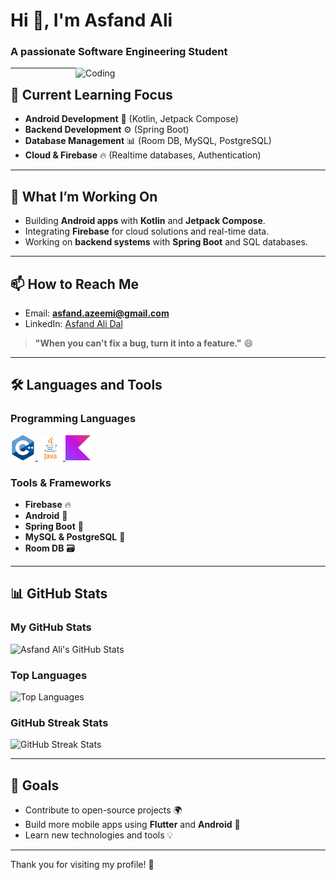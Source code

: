 # Hi 👋, I'm Asfand Ali

### A passionate Software Engineering Student

<img align="right" alt="Coding" width="400" src="https://user-images.githubusercontent.com/74038190/229223263-cf2e4b07-2615-4f87-9c38-e37600f8381a.gif">

---

## 🚀 Current Learning Focus

- **Android Development** 📱 (Kotlin, Jetpack Compose)
- **Backend Development** ⚙️ (Spring Boot)
- **Database Management** 📊 (Room DB, MySQL, PostgreSQL)
- **Cloud & Firebase** 🔥 (Realtime databases, Authentication)

---

## 🌱 What I’m Working On

- Building **Android apps** with **Kotlin** and **Jetpack Compose**.
- Integrating **Firebase** for cloud solutions and real-time data.
- Working on **backend systems** with **Spring Boot** and SQL databases.

---

## 📫 How to Reach Me

- Email: **[asfand.azeemi@gmail.com](mailto:asfand.azeemi@gmail.com)**
- LinkedIn: [Asfand Ali Dal](https://linkedin.com/in/asfand-ali-dal)

> **"When you can't fix a bug, turn it into a feature."** 😄

---

## 🛠️ Languages and Tools

### Programming Languages

<a href="https://www.w3schools.com/cpp/" target="_blank" rel="noreferrer"> 
  <img src="https://raw.githubusercontent.com/devicons/devicon/master/icons/cplusplus/cplusplus-original.svg" alt="C++" width="40" height="40"/> 
</a>
<a href="https://www.w3schools.com/java/" target="_blank" rel="noreferrer"> 
  <img src="https://raw.githubusercontent.com/github/explore/5b3600551e122a3277c2c5368af2ad5725ffa9a1/topics/java/java.png" alt="Java" width="40" height="40"/> 
</a>
<a href="https://kotlinlang.org/" target="_blank" rel="noreferrer"> 
  <img src="https://raw.githubusercontent.com/github/explore/5b3600551e122a3277c2c5368af2ad5725ffa9a1/topics/kotlin/kotlin.png" alt="Kotlin" width="40" height="40"/> 
</a>

### Tools & Frameworks

- **Firebase** 🔥
- **Android** 📱
- **Spring Boot** 🚀
- **MySQL & PostgreSQL** 💾
- **Room DB** 🗃️

---

## 📊 GitHub Stats

### My GitHub Stats

![Asfand Ali's GitHub Stats](https://github-readme-stats.vercel.app/api?username=asfandalidal&show_icons=true&locale=en)

### Top Languages

![Top Languages](https://github-readme-stats.vercel.app/api/top-langs?username=asfandalidal&show_icons=true&locale=en&layout=compact)

### GitHub Streak Stats

![GitHub Streak Stats](https://github-readme-streak-stats.herokuapp.com/?user=asfandalidal)

---

## 🎯 Goals

- Contribute to open-source projects 🌍
- Build more mobile apps using **Flutter** and **Android** 📱
- Learn new technologies and tools 💡

---

Thank you for visiting my profile! 🚀
